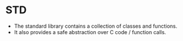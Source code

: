 # STD
- The standard library contains a collection of classes and functions.
- It also provides a safe abstraction over C code / function calls.
